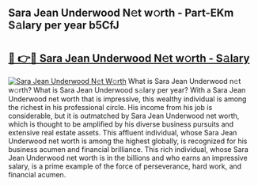 ## Sara Jean Underwood N𝚎t w𝚘rth - Part-EKm S𝚊lary per year b5CfJ

# <h2><a href="http://gc4n2ll.nevu.top/?p=Sara+Jean+Underwood">🔗 👉🔴 Sara Jean Underwood N𝚎t w𝚘rth - S𝚊lary</a></h2>

[![Sara Jean Underwood N𝚎t W𝚘rth](https://i.imgur.com/Oavwk0R.jpeg)](http://gc4n2ll.nevu.top/?p=Sara+Jean+Underwood)
What is Sara Jean Underwood n𝚎t w𝚘rth? What is Sara Jean Underwood s𝚊lary per year?
With a Sara Jean Underwood net worth that is impressive, this wealthy individual is among the richest in his professional circle. His income from his job is considerable, but it is outmatched by Sara Jean Underwood net worth, which is thought to be amplified by his diverse business pursuits and extensive real estate assets. This affluent individual, whose Sara Jean Underwood net worth is among the highest globally, is recognized for his business acumen and financial brilliance. This rich individual, whose Sara Jean Underwood net worth is in the billions and who earns an impressive salary, is a prime example of the force of perseverance, hard work, and financial acumen.
